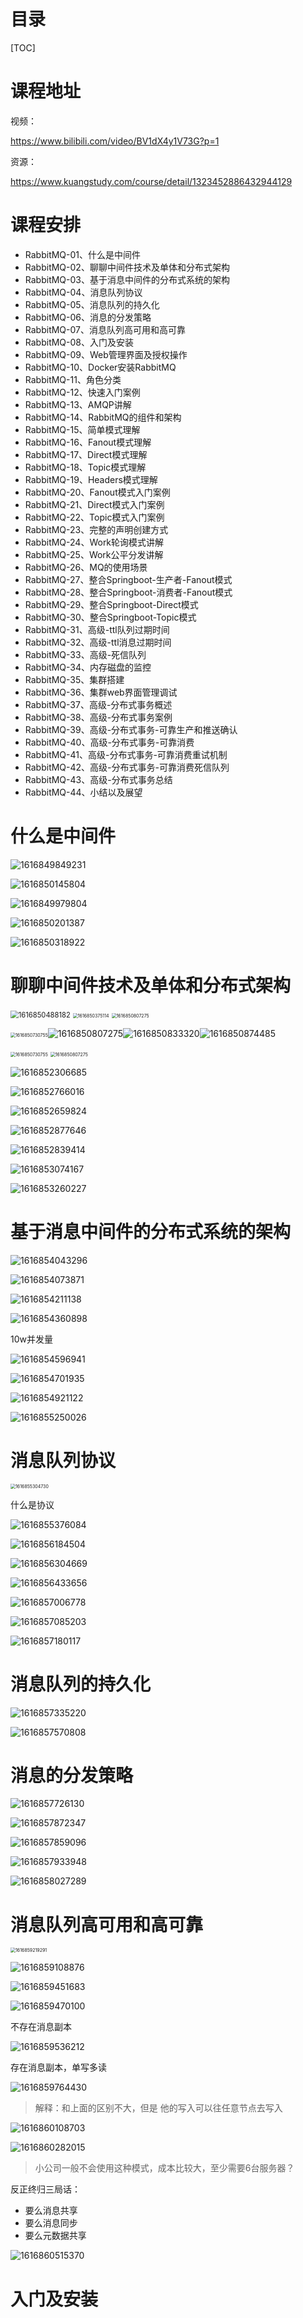 #  目录

[TOC]


# 课程地址

视频：

https://www.bilibili.com/video/BV1dX4y1V73G?p=1

资源：

https://www.kuangstudy.com/course/detail/1323452886432944129



# 课程安排

- RabbitMQ-01、什么是中间件
- RabbitMQ-02、聊聊中间件技术及单体和分布式架构
- RabbitMQ-03、基于消息中间件的分布式系统的架构
- RabbitMQ-04、消息队列协议
- RabbitMQ-05、消息队列的持久化
- RabbitMQ-06、消息的分发策略
- RabbitMQ-07、消息队列高可用和高可靠
- RabbitMQ-08、入门及安装
- RabbitMQ-09、Web管理界面及授权操作
- RabbitMQ-10、Docker安装RabbitMQ
- RabbitMQ-11、角色分类
- RabbitMQ-12、快速入门案例
- RabbitMQ-13、AMQP讲解
- RabbitMQ-14、RabbitMQ的组件和架构
- RabbitMQ-15、简单模式理解
- RabbitMQ-16、Fanout模式理解
- RabbitMQ-17、Direct模式理解
- RabbitMQ-18、Topic模式理解
- RabbitMQ-19、Headers模式理解
- RabbitMQ-20、Fanout模式入门案例
- RabbitMQ-21、Direct模式入门案例
- RabbitMQ-22、Topic模式入门案例
- RabbitMQ-23、完整的声明创建方式
- RabbitMQ-24、Work轮询模式讲解
- RabbitMQ-25、Work公平分发讲解
- RabbitMQ-26、MQ的使用场景
- RabbitMQ-27、整合Springboot-生产者-Fanout模式
- RabbitMQ-28、整合Springboot-消费者-Fanout模式
- RabbitMQ-29、整合Springboot-Direct模式
- RabbitMQ-30、整合Springboot-Topic模式
- RabbitMQ-31、高级-ttl队列过期时间
- RabbitMQ-32、高级-ttl消息过期时间
- RabbitMQ-33、高级-死信队列
- RabbitMQ-34、内存磁盘的监控
- RabbitMQ-35、集群搭建
- RabbitMQ-36、集群web界面管理调试
- RabbitMQ-37、高级-分布式事务概述
- RabbitMQ-38、高级-分布式事务案例
- RabbitMQ-39、高级-分布式事务-可靠生产和推送确认
- RabbitMQ-40、高级-分布式事务-可靠消费
- RabbitMQ-41、高级-分布式事务-可靠消费重试机制
- RabbitMQ-42、高级-分布式事务-可靠消费死信队列
- RabbitMQ-43、高级-分布式事务总结
- RabbitMQ-44、小结以及展望





# 什么是中间件

<img src="images/KuangStudy-RabbitMQ/1616849849231.png" alt="1616849849231" />

![1616850145804](images/KuangStudy-RabbitMQ/1616850145804.png)

![1616849979804](images/KuangStudy-RabbitMQ/1616849979804.png)

![1616850201387](images/KuangStudy-RabbitMQ/1616850201387.png)



![1616850318922](images/KuangStudy-RabbitMQ/1616850318922.png)



# 聊聊中间件技术及单体和分布式架构

<img src="images/KuangStudy-RabbitMQ/1616850488182.png" alt="1616850488182" style="zoom: 80%;" />

<img src="images/KuangStudy-RabbitMQ/1616850375114.png" alt="1616850375114" style="zoom:50%;" />





<img src="images/KuangStudy-RabbitMQ/1616850807275.png" alt="1616850807275" style="zoom:50%;" />

<img src="images/KuangStudy-RabbitMQ/1616850730755.png" alt="1616850730755" style="zoom: 50%;" />![1616850807275](images/KuangStudy-RabbitMQ/1616850807275.png)![1616850833320](images/KuangStudy-RabbitMQ/1616850833320.png)![1616850874485](images/KuangStudy-RabbitMQ/1616850874485.png)

<img src="images/KuangStudy-RabbitMQ/1616850730755.png" alt="1616850730755" style="zoom: 50%;" />



<img src="images/KuangStudy-RabbitMQ/1616850807275.png" alt="1616850807275" style="zoom:50%;" />

![1616852306685](images/KuangStudy-RabbitMQ/1616852306685.png)

![1616852766016](images/KuangStudy-RabbitMQ/1616852766016.png)

![1616852659824](images/KuangStudy-RabbitMQ/1616852659824.png)

![1616852877646](images/KuangStudy-RabbitMQ/1616852877646.png)

![1616852839414](images/KuangStudy-RabbitMQ/1616852839414.png)

![1616853074167](images/KuangStudy-RabbitMQ/1616853074167.png)

![1616853260227](images/KuangStudy-RabbitMQ/1616853260227.png)



# 基于消息中间件的分布式系统的架构

![1616854043296](images/KuangStudy-RabbitMQ/1616854043296.png)

![1616854073871](images/KuangStudy-RabbitMQ/1616854073871.png)

![1616854211138](images/KuangStudy-RabbitMQ/1616854211138.png)

![1616854360898](images/KuangStudy-RabbitMQ/1616854360898.png)

10w并发量

![1616854596941](images/KuangStudy-RabbitMQ/1616854596941.png)

![1616854701935](images/KuangStudy-RabbitMQ/1616854701935.png)

![1616854921122](images/KuangStudy-RabbitMQ/1616854921122.png)

![1616855250026](images/KuangStudy-RabbitMQ/1616855250026.png)

# 消息队列协议

<img src="images/KuangStudy-RabbitMQ/1616855304730.png" alt="1616855304730" style="zoom:50%;" />

什么是协议

![1616855376084](images/KuangStudy-RabbitMQ/1616855376084.png)

![1616856184504](images/KuangStudy-RabbitMQ/1616856184504.png)

![1616856304669](images/KuangStudy-RabbitMQ/1616856304669.png)

![1616856433656](images/KuangStudy-RabbitMQ/1616856433656.png)

![1616857006778](images/KuangStudy-RabbitMQ/1616857006778.png)

![1616857085203](images/KuangStudy-RabbitMQ/1616857085203.png)

![1616857180117](images/KuangStudy-RabbitMQ/1616857180117.png)





# 消息队列的持久化

![1616857335220](images/KuangStudy-RabbitMQ/1616857335220.png)

 ![1616857570808](images/KuangStudy-RabbitMQ/1616857570808.png)



# 消息的分发策略

![1616857726130](images/KuangStudy-RabbitMQ/1616857726130.png)

![1616857872347](images/KuangStudy-RabbitMQ/1616857872347.png)

![1616857859096](images/KuangStudy-RabbitMQ/1616857859096.png)

![1616857933948](images/KuangStudy-RabbitMQ/1616857933948.png)

![1616858027289](images/KuangStudy-RabbitMQ/1616858027289.png)

# 消息队列高可用和高可靠

<img src="images/KuangStudy-RabbitMQ/1616859219291.png" alt="1616859219291" style="zoom:50%;" />

![1616859108876](images/KuangStudy-RabbitMQ/1616859108876.png)

![1616859451683](images/KuangStudy-RabbitMQ/1616859451683.png)

![1616859470100](images/KuangStudy-RabbitMQ/1616859470100.png)

不存在消息副本

![1616859536212](images/KuangStudy-RabbitMQ/1616859536212.png)

存在消息副本，单写多读

![1616859764430](images/KuangStudy-RabbitMQ/1616859764430.png)

> 解释：和上面的区别不大，但是 他的写入可以往任意节点去写入

![1616860108703](images/KuangStudy-RabbitMQ/1616860108703.png)

![1616860282015](images/KuangStudy-RabbitMQ/1616860282015.png)

> 小公司一般不会使用这种模式，成本比较大，至少需要6台服务器？



反正终归三局话：

- 要么消息共享
- 要么消息同步
- 要么元数据共享

![1616860515370](images/KuangStudy-RabbitMQ/1616860515370.png)





# 入门及安装

